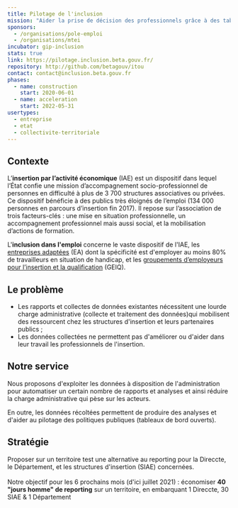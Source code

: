 ```yaml
---
title: Pilotage de l'inclusion
mission: "Aider la prise de décision des professionnels grâce à des tableaux de bord"
sponsors:
  - /organisations/pole-emploi
  - /organisations/mtei
incubator: gip-inclusion
stats: true
link: https://pilotage.inclusion.beta.gouv.fr/
repository: http://github.com/betagouv/itou
contact: contact@inclusion.beta.gouv.fr
phases:
  - name: construction
    start: 2020-06-01
  - name: acceleration
    start: 2022-05-31   
usertypes:
  - entreprise
  - etat
  - collectivite-territoriale
---
```

## Contexte

L’**insertion par l’activité économique** (IAE) est un dispositif dans lequel l’État confie une mission d’accompagnement socio-professionnel de personnes en difficulté à plus de 3 700 structures associatives ou privées. Ce dispositif bénéficie à des publics très éloignés de l’emploi (134 000 personnes en parcours d’insertion fin 2017). Il repose sur l’association de trois facteurs-clés : une mise en situation professionnelle, un accompagnement professionnel mais aussi social, et la mobilisation d’actions de formation. 

L'**inclusion dans l'emploi** concerne le vaste dispositif de l'IAE, les [entreprises adaptées](https://travail-emploi.gouv.fr/emploi/emploi-et-handicap/article/emploi-et-handicap-les-entreprises-adaptees-ea) (EA) dont la spécificité est d'employer au moins 80% de travailleurs en situation de handicap, et les [groupements d’employeurs pour l’insertion et la qualification](https://travail-emploi.gouv.fr/emploi/insertion-activite-economique/article/groupements-d-employeurs-pour-l-insertion-et-la-qualification-geiq) (GEIQ).

## Le problème
- Les rapports et collectes de données existantes nécessitent une lourde charge administrative (collecte et traitement des données)qui mobilisent des ressourcent chez les structures d'insertion et leurs partenaires publics ; 
- Les données collectées ne permettent pas d'améliorer ou d'aider dans leur travail les professionnels de l'insertion. 

## Notre service

Nous proposons d'exploiter les données à disposition de l'administration pour automatiser un certain nombre de rapports et analyses et ainsi réduire la charge administrative qui pèse sur les acteurs. 

En outre, les données récoltées permettent de produire des analyses et d'aider au pilotage des politiques publiques (tableaux de bord ouverts).

## Stratégie

Proposer sur un territoire test une alternative au reporting pour la Direccte, le Département, et les structures d'insertion (SIAE) concernées. \
\
Notre objectif pour les 6 prochains mois (d'ici juillet 2021) : économiser **40 "jours homme" de reporting** sur un territoire, en embarquant 1 Direccte, 30 SIAE & 1 Département
